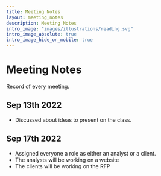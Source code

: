 ```yaml
---
title: Meeting Notes
layout: meeting_notes
description: Meeting Notes
intro_image: "images/illustrations/reading.svg"
intro_image_absolute: true
intro_image_hide_on_mobile: true
---
```


# Meeting Notes

Record of every meeting.

## Sep 13th 2022
- Discussed about ideas to present on the class.

## Sep 17th 2022
- Assigned everyone a role as either an analyst or a client. 
- The analysts will be working on a website
- The clients will be working on the RFP

